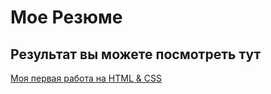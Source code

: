 # Мое Резюме

## Результат вы можете посмотреть тут

[Моя первая работа на HTML & CSS](https://uri1709.github.io/resume/)
